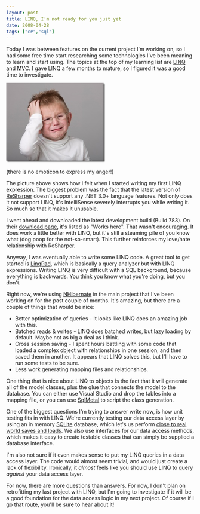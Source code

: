 ```yaml
---
layout: post
title: LINQ, I'm not ready for you just yet
date: 2008-04-28
tags: ["c#","sql"]
---
```


Today I was between features on the current project I'm working on, so I had some free time start researching some technologies I've been meaning to learn and start using. The topics at the top of my learning list are [LINQ](http://msdn2.microsoft.com/en-us/netframework/aa904594.aspx) and [MVC](http://weblogs.asp.net/scottgu/archive/2007/10/14/asp-net-mvc-framework.aspx). I gave LINQ a few months to mature, so I figured it was a good time to investigate.

![Boy Crying](boy-crying.jpg) 

(there is no emoticon to express my anger!)

The picture above shows how I felt when I started writing my first LINQ expression. The biggest problem was the fact that the latest version of [ReSharper](http://www.jetbrains.com/resharper/download/new-VS-support.html) doesn't support any .NET 3.0+ language features. Not only does it not support LINQ, it's IntelliSense severely interrupts you while writing it. So much so that it makes it unusable.

I went ahead and downloaded the latest development build (Build 783). On their [download page](http://www.jetbrains.net/confluence/display/ReSharper/ReSharper+4.0+Nightly+Builds), it's listed as &quot;Works here&quot;. That wasn't encouraging. It does work a little better with LINQ, but it's still a steaming pile of you know what (dog poop for the not-so-smart). This further reinforces my love/hate relationship with ReSharper.

Anyway, I was eventually able to write some LINQ code. A great tool to get started is [LinqPad](http://www.linqpad.net/), which is basically a query analyzer but with LINQ expressions. Writing LINQ is very difficult with a SQL background, because everything is backwards. You think you know what you're doing, but you don't.

Right now, we're using [NHibernate](http://www.hibernate.org/343.html) in the main project that I've been working on for the past couple of months. It's amazing, but there are a couple of things that would be nice:

*   Better optimization of queries - It looks like LINQ does an amazing job with this.
*   Batched reads & writes - LINQ does batched writes, but lazy loading by default. Maybe not as big a deal as I think.
*   Cross session saving - I spent hours battling with some code that loaded a complex object with relationships in one session, and then saved them in another. It appears that LINQ solves this, but I'll have to run some tests to be sure.
*   Less work generating mapping files and relationships.  

One thing that is nice about LINQ to objects is the fact that it will generate all of the model classes, plus the glue that connects the model to the database. You can either use Visual Studio and drop the tables into a mapping file, or you can use [SqlMetal](http://msdn2.microsoft.com/en-us/library/bb386987.aspx) to script the class generation.

One of the biggest questions I'm trying to answer write now, is how unit testing fits in with LINQ. We're currently testing our data access layer by using an in memory [SQLite](http://www.sqlite.org/) database, which let's us perform [close to real world saves and loads](http://www.ayende.com/Blog/archive/2006/10/14/7183.aspx). We also use interfaces for our data access methods, which makes it easy to create testable classes that can simply be supplied a database interface.

I'm also not sure if it even makes sense to put my LINQ queries in a data access layer. The code would almost seem trivial, and would just create a lack of flexibility. Ironically, it _almost_ feels like you should use LINQ to query _against_ your data access layer.

For now, there are more questions than answers. For now, I don't plan on retrofitting my last project with LINQ, but I'm going to investigate if it will be a good foundation for the data access logic in my next project. Of course if I go that route, you'll be sure to hear about it!
